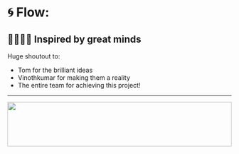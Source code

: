 # 🌀 Flow:

## 🫱🏻‍🫲🏼 Inspired by great minds

Huge shoutout to:
- Tom for the brilliant ideas
- Vinothkumar for making them a reality 
- The entire team for achieving this project!


----
<img src="https://raw.githubusercontent.com/matfantinel/matfantinel/master/waves.svg" width="100%" height="100">
